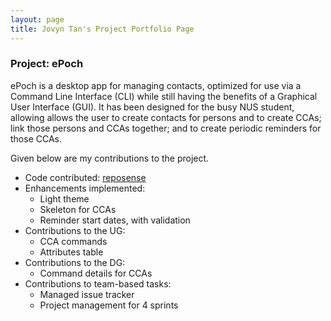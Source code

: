 ```yaml
---
layout: page
title: Jovyn Tan's Project Portfolio Page
---
```


### Project: ePoch

ePoch is a desktop app for managing contacts, optimized for use via a Command Line Interface (CLI) while still having the benefits of a Graphical User Interface (GUI). It has been designed for the busy NUS student, allowing allows the user to create contacts for persons and to create CCAs; link those persons and CCAs together; and to create periodic reminders for those CCAs.

Given below are my contributions to the project.

- Code contributed: [reposense](https://nus-cs2103-ay2122s1.github.io/tp-dashboard/?search=jovyntls&sort=groupTitle&sortWithin=title&timeframe=commit&mergegroup=&groupSelect=groupByRepos&breakdown=true&checkedFileTypes=docs~functional-code~test-code~other&since=2021-09-17&tabOpen=true&tabType=zoom&zA=jovyntls&zR=AY2122S1-CS2103-T14-2%2Ftp%5Bmaster%5D&zACS=207.23809523809524&zS=2021-09-17&zFS=jovyntls&zU=2021-11-01&zMG=false&zFTF=commit&zFGS=groupByRepos&zFR=false)
- Enhancements implemented: 
  - Light theme
  - Skeleton for CCAs
  - Reminder start dates, with validation
- Contributions to the UG:
  - CCA commands
  - Attributes table
- Contributions to the DG:
  - Command details for CCAs
- Contributions to team-based tasks:
  - Managed issue tracker
  - Project management for 4 sprints
